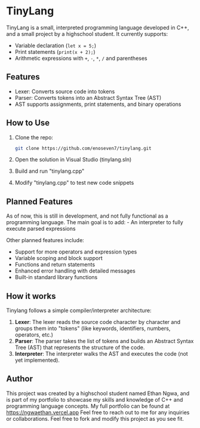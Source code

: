 # TinyLang

TinyLang is a small, interpreted programming language developed in C++, and a small project by a highschool student. It currently supports:
- Variable declaration (`let x = 5;`)
- Print statements (`print(x + 2);`)
- Arithmetic expressions with `+`, `-`, `*`, `/` and parentheses

## Features

- Lexer: Converts source code into tokens
- Parser: Converts tokens into an Abstract Syntax Tree (AST)
- AST supports assignments, print statements, and binary operations

## How to Use

1. Clone the repo:
	```bash
	git clone https://github.com/enoseven7/tinylang.git

2. Open the solution in Visual Studio (tinylang.sln)

3. Build and run "tinylang.cpp"

4. Modify "tinylang.cpp" to test new code snippets

## Planned Features

As of now, this is still in development, and not fully functional as a programming language. The main goal is to add:
	- An interpreter to fully execute parsed expressions

Other planned features include:
- Support for more operators and expression types
- Variable scoping and block support
- Functions and return statements
- Enhanced error handling with detailed messages
- Built-in standard library functions

## How it works

Tinylang follows a simple compiler/interpreter architecture:
1. **Lexer**: The lexer reads the source code character by character and groups them into "tokens" (like keywords, identifiers, numbers, operators, etc.)
2. **Parser**: The parser takes the list of tokens and builds an Abstract Syntax Tree (AST) that represents the structure of the code.
3. **Interpreter**: The interpreter walks the AST and executes the code (not yet implemented).

## Author

This project was created by a highschool student named Ethan Ngwa, and is part of my portfolio to showcase my skills and knowledge of C++ and programming language concepts.
My full portfolio can be found at https://ngwaethan.vercel.app
Feel free to reach out to me for any inquiries or collaborations.
Feel free to fork and modify this project as you see fit.